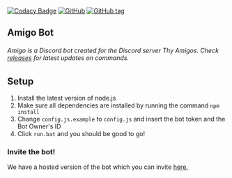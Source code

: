 [![Codacy Badge](https://api.codacy.com/project/badge/Grade/22ae619239754f9e95a9b43c3ab1124e)](https://www.codacy.com/app/Amigo-Dev/Amigo?utm_source=github.com&amp;utm_medium=referral&amp;utm_content=AmigoDevTeam/Amigo&amp;utm_campaign=Badge_Grade)
[![GitHub](https://img.shields.io/github/license/mashape/apistatus.svg)](https://github.com/AmigoDevTeam/Amigo/)
[![GitHub tag](https://img.shields.io/github/tag/expressjs/express.svg)](https://github.com/AmigoDevTeam/Amigo/)

## Amigo Bot

###### Amigo is a Discord bot created for the Discord server Thy Amigos. Check [releases](https://github.com/AmigoDevTeam/Amigo/releases) for latest updates on commands.

## Setup
1. Install the latest version of node.js
2. Make sure all dependencies are installed by running the command `npm install`
3. Change `config.js.example` to `config.js` and insert the bot token and the Bot Owner's ID
4. Click `run.bat` and you should be good to go!

### Invite the bot!
We have a hosted version of the bot which you can invite [here.](https://discordapp.com/api/oauth2/authorize?client_id=464551154114756609&permissions=1141238855&scope=bot)
